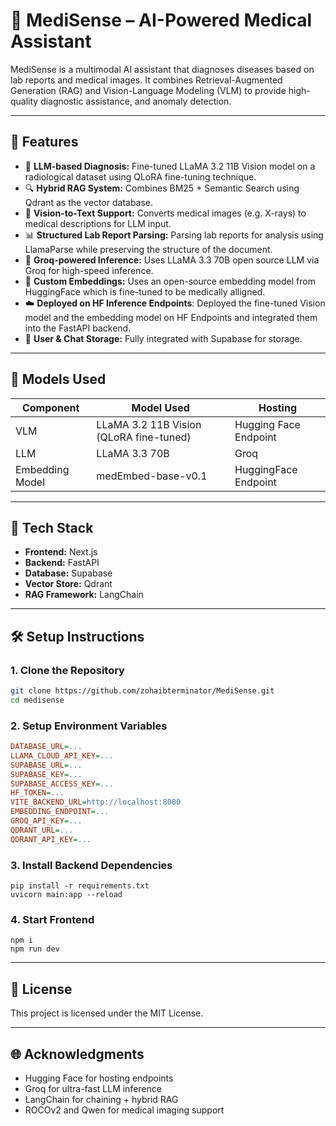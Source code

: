 # 🧠 MediSense – AI-Powered Medical Assistant

MediSense is a multimodal AI assistant that diagnoses diseases based on lab reports and medical images. It combines Retrieval-Augmented Generation (RAG) and Vision-Language Modeling (VLM) to provide high-quality diagnostic assistance, and anomaly detection.

---

## 🚀 Features

- 🧬 **LLM-based Diagnosis:** Fine-tuned LLaMA 3.2 11B Vision model on a radiological dataset using QLoRA fine-tuning technique.
- 🔍 **Hybrid RAG System:** Combines BM25 + Semantic Search using Qdrant as the vector database.
- 🩻 **Vision-to-Text Support:** Converts medical images (e.g. X-rays) to medical descriptions for LLM input.
- 📊 **Structured Lab Report Parsing:** Parsing lab reports for analysis using LlamaParse while preserving the structure of the document.
- 💬 **Groq-powered Inference:** Uses LLaMA 3.3 70B open source LLM via Groq for high-speed inference.
- 🧠 **Custom Embeddings:** Uses an open-source embedding model from HuggingFace which is fine-tuned to be medically alligned.
- ☁️ **Deployed on HF Inference Endpoints**: Deployed the fine-tuned Vision model and the embedding model on HF Endpoints and integrated them into the FastAPI backend.
- 🔐 **User & Chat Storage:** Fully integrated with Supabase for storage.

---

## 🧠 Models Used

| Component          | Model Used                                | Hosting                     |
|-------------------|--------------------------------------------|-----------------------------|
| VLM               | LLaMA 3.2 11B Vision (QLoRA fine-tuned)    | Hugging Face Endpoint       |
| LLM               | LLaMA 3.3 70B                              | Groq                        |
| Embedding Model   | medEmbed-base-v0.1                         | HuggingFace Endpoint        |

---

## 🧩 Tech Stack

- **Frontend:** Next.js
- **Backend:** FastAPI
- **Database:** Supabase
- **Vector Store:** Qdrant
- **RAG Framework:** LangChain

---

## 🛠️ Setup Instructions

### 1. Clone the Repository
```bash
git clone https://github.com/zohaibterminator/MediSense.git
cd medisense
```

### 2. Setup Environment Variables
```ini
DATABASE_URL=...
LLAMA_CLOUD_API_KEY=...
SUPABASE_URL=...
SUPABASE_KEY=...
SUPABASE_ACCESS_KEY=...
HF_TOKEN=...
VITE_BACKEND_URL=http://localhost:8000
EMBEDDING_ENDPOINT=...
GROQ_API_KEY=...
QDRANT_URL=...
QDRANT_API_KEY=...
```

### 3. Install Backend Dependencies
```
pip install -r requirements.txt
uvicorn main:app --reload
```

### 4. Start Frontend
```
npm i
npm run dev
```

---

## 📄 License
This project is licensed under the MIT License.

---

## 🌐 Acknowledgments

- Hugging Face for hosting endpoints
- Groq for ultra-fast LLM inference
- LangChain for chaining + hybrid RAG
- ROCOv2 and Qwen for medical imaging support
